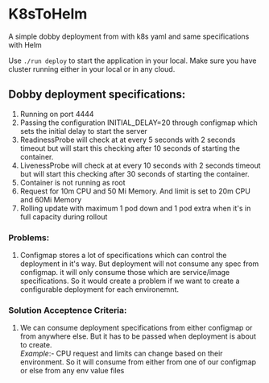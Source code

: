 # K8sToHelm
A simple dobby deployment from with k8s yaml and same specifications with Helm

Use ```./run deploy``` to start the application in your local. Make sure you have cluster running either in your local or in any cloud.


## Dobby deployment specifications:
 1. Running on port 4444
 2. Passing the configuration INITIAL_DELAY=20 through configmap which sets the initial delay to start the server
 3. ReadinessProbe will check at at every 5 seconds with 2 seconds timeout but will start this checking after 10 seconds of starting the container.
 4. LivenessProbe will check at at every 10 seconds with 2 seconds timeout but will start this checking after 30 seconds of starting the container.
 5. Container is not running as root
 6. Request for 10m CPU and 50 Mi Memory. And limit is set to 20m CPU and 60Mi Memory
 7. Rolling update with maximum 1 pod down and 1 pod extra when it's in full capacity during rollout
 
 ### Problems:
 1. Configmap stores a lot of specifications which can control the deployment in it's way. But deployment will not consume any spec from configmap. it will only consume those which are service/image specifications. So it would create a problem if we want to create a configurable deployment for each environemnt.
 
 ### Solution Acceptence Criteria:
 1. We can consume deployment specifications from either configmap or from anywhere else. But it has to be passed when deployment is about to create.  
 _Example_:- CPU request and limits can change based on their environment. So it will consume from either from one of our configmap or else from any env value files
